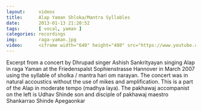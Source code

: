 ```yaml
---
layout:     videos
title:      Alap Yaman Shloka/Mantra Syllables
date:       2013-01-13 21:20:52
tags:       [ vocal, yaman ]
categories: recordings
img:        raga-yaman.jpg
video:      <iframe width="640" height="480" src="https://www.youtube.com/embed/6ZA5QOp_yjk" frameborder="0" allowfullscreen></iframe>
---
```

Excerpt from a concert by Dhrupad singer Ashish Sankrityayan singing Alap in raga Yaman at the Friedenspalst Sophienstrasse Hannover in March 2007 using the syllable of sholka / mantra hari om narayan. The concert was in natural accoustics without the use of mikes and amplification. This is a part of the Alap in moderate tempo (madhya laya). The pakhawaj accompanist on the left is Udhav Shinde son and disciple of pakhawaj maestro Shankarrao Shinde Apegaonkar
